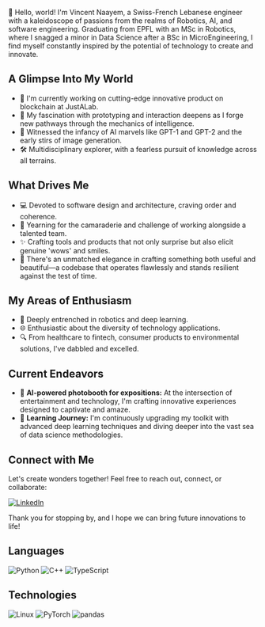 🐙 Hello, world! I'm Vincent Naayem, a Swiss-French Lebanese engineer with a kaleidoscope of passions from the realms of Robotics, AI, and software engineering. Graduating from EPFL with an MSc in Robotics, where I snagged a minor in Data Science after a BSc in MicroEngineering, I find myself constantly inspired by the potential of technology to create and innovate.

## A Glimpse Into My World
- 🔭 I'm currently working on cutting-edge innovative product on blockchain at JustALab.
- 🌱 My fascination with prototyping and interaction deepens as I forge new pathways through the mechanics of intelligence.
- 👀 Witnessed the infancy of AI marvels like GPT-1 and GPT-2 and the early stirs of image generation.
- 🛠️ Multidisciplinary explorer, with a fearless pursuit of knowledge across all terrains.

## What Drives Me
- 💻 Devoted to software design and architecture, craving order and coherence.
- 🤝 Yearning for the camaraderie and challenge of working alongside a talented team.
- ✨ Crafting tools and products that not only surprise but also elicit genuine 'wows' and smiles.
- 🎨 There's an unmatched elegance in crafting something both useful and beautiful—a codebase that operates flawlessly and stands resilient against the test of time.

## My Areas of Enthusiasm
- 🤖 Deeply entrenched in robotics and deep learning.
- 🌐 Enthusiastic about the diversity of technology applications.
- 🔍 From healthcare to fintech, consumer products to environmental solutions, I've dabbled and excelled.

## Current Endeavors
- 🌟 **AI-powered photobooth for expositions:** At the intersection of entertainment and technology, I'm crafting innovative experiences designed to captivate and amaze.
- 📘 **Learning Journey:** I'm continuously upgrading my toolkit with advanced deep learning techniques and diving deeper into the vast sea of data science methodologies.

## Connect with Me
Let's create wonders together! Feel free to reach out, connect, or collaborate:

[![LinkedIn](https://img.shields.io/badge/LinkedIn-Vincent%20Naayem-blue?style=flat&logo=linkedin)](https://www.linkedin.com/in/vincentnaayem/)

Thank you for stopping by, and I hope we can bring future innovations to life!

## Languages

![Python](https://img.shields.io/static/v1?style=for-the-badge&message=Python&color=3776AB&logo=Python&logoColor=FFFFFF&label=)
![C++](https://img.shields.io/static/v1?style=for-the-badge&message=C%2B%2B&color=00599C&logo=C%2B%2B&logoColor=FFFFFF&label=)
![TypeScript](https://img.shields.io/badge/-TypeScript-000?&logo=TypeScript)

<!--![JavaScript](https://img.shields.io/badge/-JavaScript-000?&logo=JavaScript)
<>
-![Java](https://img.shields.io/badge/-Java-000?&logo=Java&logoColor=007396)
>>![TypeScript](https://img.shields.io/badge/-TypeScript-000?&logo=TypeScript)
>>![C++](https://img.shields.io/badge/-C++-000?&logo=c%2b%2b&logoColor=00599C)
>>![SQL](https://img.shields.io/badge/-SQL-000?&logo=MySQL)
>>![Swift](https://img.shields.io/badge/-Swift-000?&logo=Swift)
-->
## Technologies

![Linux](https://img.shields.io/static/v1?style=for-the-badge&message=Linux&color=222222&logo=Linux&logoColor=FCC624&label=)
![PyTorch](https://img.shields.io/static/v1?style=for-the-badge&message=PyTorch&color=EE4C2C&logo=PyTorch&logoColor=FFFFFF&label=)
![pandas](https://img.shields.io/static/v1?style=for-the-badge&message=pandas&color=150458&logo=pandas&logoColor=FFFFFF&label=)

<!--
**naayem/naayem** is a ✨ _special_ ✨ repository because its `README.md` (this file) appears on your GitHub profile.

Here are some ideas to get you started:

- 🔭 I’m currently working on ...
- 🌱 I’m currently learning ...
- 👯 I’m looking to collaborate on ...
- 🤔 I’m looking for help with ...
- 💬 Ask me about ...
- 📫 How to reach me: ...
- 😄 Pronouns: ...
- ⚡ Fun fact: ...
-->
